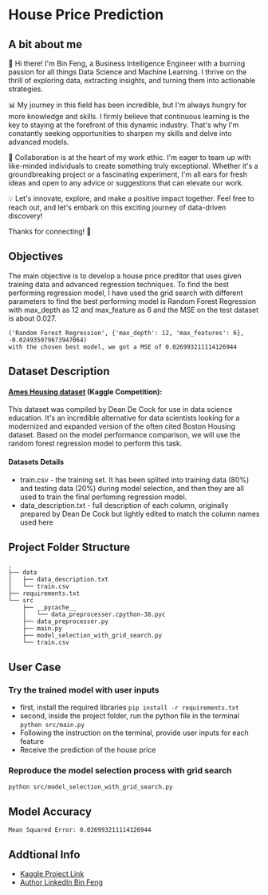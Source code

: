 # House Price Prediction

## A bit about me
🚀 Hi there! I'm Bin Feng, a Business Intelligence Engineer with a burning passion for all things Data Science and Machine Learning. I thrive on the thrill of exploring data, extracting insights, and turning them into actionable strategies.

📊 My journey in this field has been incredible, but I'm always hungry for more knowledge and skills. I firmly believe that continuous learning is the key to staying at the forefront of this dynamic industry. That's why I'm constantly seeking opportunities to sharpen my skills and delve into advanced models.

🤝 Collaboration is at the heart of my work ethic. I'm eager to team up with like-minded individuals to create something truly exceptional. Whether it's a groundbreaking project or a fascinating experiment, I'm all ears for fresh ideas and open to any advice or suggestions that can elevate our work.

💡 Let's innovate, explore, and make a positive impact together. Feel free to reach out, and let's embark on this exciting journey of data-driven discovery!

Thanks for connecting! 🌟

## Objectives
The main objective is to develop a house price preditor that uses given training data and advanced regression techniques. 
To find the best performing regression model, I have used the grid search with different parameters to find the best performing model is Random Forest Regression with max_depth as 12 and max_feature as 6 and the MSE on the test dataset is about 0.027.
```
('Random Forest Regression', {'max_depth': 12, 'max_features': 6}, -0.024935079673947064)
with the chosen best model, we got a MSE of 0.026993211114126944
```

## Dataset Description

#### [Ames Housing dataset](https://www.kaggle.com/competitions/house-prices-advanced-regression-techniques/overview) (Kaggle Competition):
This dataset was compiled by Dean De Cock for use in data science education. It's an incredible alternative for data scientists looking for a modernized and expanded version of the often cited Boston Housing dataset. Based on the model performance comparison, we will use the random forest regression model to perform this task. 

#### Datasets Details
* train.csv - the training set. It has been splited into training data (80%) and testing data (20%) during model selection, and then they are all used to train the final perfoming regression model. 
* data_description.txt - full description of each column, originally prepared by Dean De Cock but lightly edited to match the column names used here

## Project Folder Structure
```
.
├── data
│   ├── data_description.txt
│   └── train.csv
├── requirements.txt
└── src
    ├── __pycache__
    │   └── data_preprocesser.cpython-38.pyc
    ├── data_preprocesser.py
    ├── main.py
    ├── model_selection_with_grid_search.py
    └── train.csv
```

## User Case
### Try the trained model with user inputs
* first, install the required libraries
```pip install -r requirements.txt```
* second, inside the project folder, run the python file in the terminal
```python src/main.py```
* Following the instruction on the terminal, provide user inputs for each feature
* Receive the prediction of the house price

### Reproduce the model selection process with grid search
```python src/model_selection_with_grid_search.py```

## Model Accuracy 
```Mean Squared Error: 0.026993211114126944```

## Addtional Info
* [Kaggle Project Link](https://www.kaggle.com/code/binfeng2021/house-price-prediction)
* [Author LinkedIn Bin Feng](https://www.linkedin.com/in/bfeng1/)

